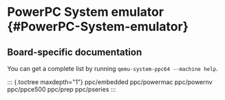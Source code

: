 # PowerPC System emulator {#PowerPC-System-emulator}

## Board-specific documentation

You can get a complete list by running
`qemu-system-ppc64 --machine help`.

::: {.toctree maxdepth="1"}
ppc/embedded ppc/powermac ppc/powernv ppc/ppce500 ppc/prep ppc/pseries
:::
